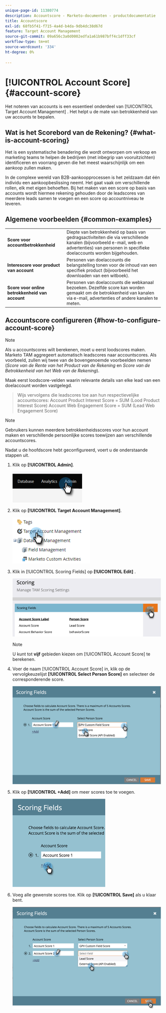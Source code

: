 ```yaml
---
unique-page-id: 11380774
description: Accountscore - Marketo-documenten - productdocumentatie
title: Accountscore
exl-id: 68fb5f41-f715-4a4d-b4da-9db4dc38d67d
feature: Target Account Management
source-git-commit: 09a656c3a0d0002edfa1a61b987bff4c1dff33cf
workflow-type: tm+mt
source-wordcount: '334'
ht-degree: 0%

---
```


# [!UICONTROL Account Score] {#account-score}

Het noteren van accounts is een essentieel onderdeel van [!UICONTROL Target Account Management] . Het helpt u de mate van betrokkenheid van uw accounts te bepalen.

## Wat is het Scorebord van de Rekening? {#what-is-account-scoring}

Het is een systematische benadering die wordt ontworpen om verkoop en marketing teams te helpen de bedrijven (met inbegrip van vooruitzichten) identificeren en voorrang geven die het meest waarschijnlijk om een aankoop zullen maken.

In de complexe wereld van B2B-aankoopprocessen is het zeldzaam dat één individu een aankoopbeslissing neemt. Het gaat vaak om verschillende rollen, elk met eigen behoeften. Bij het maken van een score op basis van accounts wordt hiermee rekening gehouden door de leadscores van meerdere leads samen te voegen en een score op accountniveau te leveren.

## Algemene voorbeelden {#common-examples}

<table>
 <tbody>
  <tr>
   <td><strong>Score voor accountbetrokkenheid</strong></td>
   <td>Diepte van betrokkenheid op basis van gedragsactiviteiten die via verschillende kanalen (bijvoorbeeld e-mail, web en advertenties) van personen in specifieke doelaccounts worden bijgehouden.</td>
  </tr>
  <tr>
   <td><strong>Interescore voor product van account</strong></td>
   <td>Personen van doelaccounts die belangstelling tonen voor de inhoud van een specifiek product (bijvoorbeeld het downloaden van een witboek).</td>
  </tr>
  <tr>
   <td><strong>Score voor online betrokkenheid van account</strong></td>
   <td>Personen van doelaccounts die webkanaal bezoeken. Dezelfde score kan worden gemaakt om de betrokkenheid van kanalen via e-mail, advertenties of andere kanalen te meten.</td>
  </tr>
 </tbody>
</table>

## Accountscore configureren {#how-to-configure-account-score}

>[!NOTE]
>
>Als u accountscores wilt berekenen, moet u eerst loodscores maken. Marketo TAM aggregeert automatisch leadscores naar accountscores. Als voorbeeld, zullen wij twee van de bovengenoemde voorbeelden nemen (_Score van de Rente van het Product van de Rekening_ en _Score van de Betrokkenheid van het Web van de Rekening_).
>
>Maak eerst loodscore-velden waarin relevante details van elke lead van een doelaccount worden vastgelegd.
>>Wijs vervolgens die leadscores toe aan hun respectievelijke accountscores:
>>Account Product Interest Score = SUM (Lood Product Interest Score)
>>Account Web Engagement Score = SUM (Lead Web Engagement Score)

>[!NOTE]
>
>Gebruikers kunnen meerdere betrokkenheidsscores voor hun account maken en verschillende persoonlijke scores toewijzen aan verschillende accountscores.

Nadat u de hoofdscore hebt geconfigureerd, voert u de onderstaande stappen uit.

1. Klik op **[!UICONTROL Admin]**.

   ![](assets/account-score-1.png)

1. Klik op **[!UICONTROL Target Account Management]**.

   ![](assets/account-score-2.png)

1. Klik in [!UICONTROL Scoring Fields] op **[!UICONTROL Edit]** .

   ![](assets/account-score-3.png)

   >[!NOTE]
   >
   >U kunt tot **vijf** gebieden kiezen om [!UICONTROL Account Score] te berekenen.

1. Voer de naam [!UICONTROL Account Score] in, klik op de vervolgkeuzelijst **[!UICONTROL Select Person Score]** en selecteer de corresponderende score.

   ![](assets/account-score-4.png)

1. Klik op **[!UICONTROL +Add]** om meer scores toe te voegen.

   ![](assets/account-score-5.png)

1. Voeg alle gewenste scores toe. Klik op **[!UICONTROL Save]** als u klaar bent.

   ![](assets/account-score-6.png)
